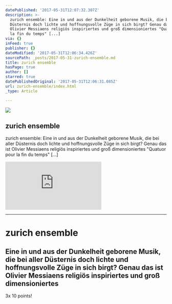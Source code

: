 ```yaml
---
datePublished: '2017-05-31T12:07:32.307Z'
description: >-
  zurich ensemble: Eine in und aus der Dunkelheit geborene Musik, die bei aller
  Düsternis doch lichte und hoffnungsvolle Züge in sich birgt? Genau das ist
  Olivier Messiaens religiös inspiriertes und groß dimensioniertes "Quatuor pour
  la fin du temps" [...]
via: {}
inFeed: true
publisher: {}
dateModified: '2017-05-31T12:06:34.426Z'
sourcePath: _posts/2017-05-31-zurich-ensemble.md
title: zurich ensemble
hasPage: true
author: []
starred: true
datePublishedOriginal: '2017-05-31T12:06:31.085Z'
url: zurich-ensemble/index.html
_type: Article

---
```

<article style=""><img src="https://imgflo.herokuapp.com/graph/2b2431f8e7ba7b0/24ecc7adee239b87f14dd32a32149513/noop.jpg?input=http%3A%2F%2Fwww.klassik-heute.de%2Fcovers%2F10%2F21997g.jpg" /><h1>zurich ensemble</h1><p>zurich ensemble: Eine in und aus der Dunkelheit geborene Musik, die bei aller Düsternis doch lichte und hoffnungsvolle Züge in sich birgt? Genau das ist Olivier Messiaens religiös inspiriertes und groß dimensioniertes "Quatuor pour la fin du temps" [...]</p></article>

![](https://imgflo.herokuapp.com/graph/2b2431f8e7ba7b0/df37b01e24f2921d3aa7b0ddcf925234/noop.php?input=https%3A%2F%2Fexternal.xx.fbcdn.net%2Fsafe_image.php%3Fd%3DAQCndoMx9EZbFdTc%26w%3D720%26h%3D720%26url%3Dhttp%253A%252F%252Fwww.klassik-heute.de%252Fcovers%252F10%252F21997g.jpg%26cfs%3D1%26_nc_hash%3DAQDtaT1xBY_-djoz)

---

# zurich ensemble

## Eine in und aus der Dunkelheit geborene Musik, die bei aller Düsternis doch lichte und hoffnungsvolle Züge in sich birgt? Genau das ist Olivier Messiaens religiös inspiriertes und groß dimensioniertes

3x 10 points!